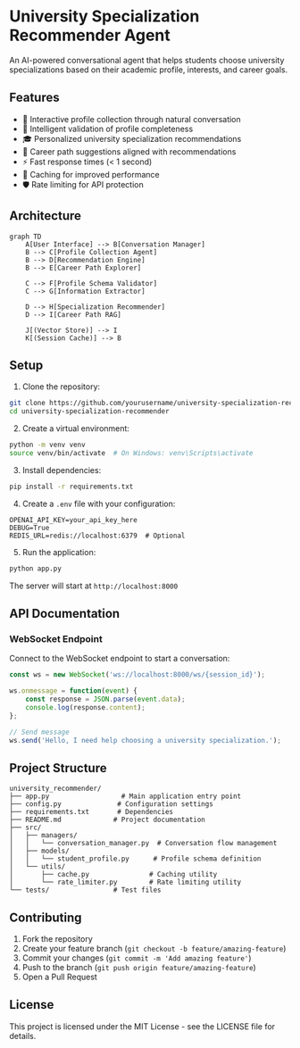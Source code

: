 # University Specialization Recommender Agent

An AI-powered conversational agent that helps students choose university specializations based on their academic profile, interests, and career goals.

## Features

- 🎯 Interactive profile collection through natural conversation
- 🧠 Intelligent validation of profile completeness
- 🎓 Personalized university specialization recommendations
- 💼 Career path suggestions aligned with recommendations
- ⚡ Fast response times (< 1 second)
- 🔄 Caching for improved performance
- 🛡️ Rate limiting for API protection

## Architecture

```mermaid
graph TD
    A[User Interface] --> B[Conversation Manager]
    B --> C[Profile Collection Agent]
    B --> D[Recommendation Engine]
    B --> E[Career Path Explorer]
    
    C --> F[Profile Schema Validator]
    C --> G[Information Extractor]
    
    D --> H[Specialization Recommender]
    D --> I[Career Path RAG]
    
    J[(Vector Store)] --> I
    K[(Session Cache)] --> B
```

## Setup

1. Clone the repository:
```bash
git clone https://github.com/yourusername/university-specialization-recommender.git
cd university-specialization-recommender
```

2. Create a virtual environment:
```bash
python -m venv venv
source venv/bin/activate  # On Windows: venv\Scripts\activate
```

3. Install dependencies:
```bash
pip install -r requirements.txt
```

4. Create a `.env` file with your configuration:
```env
OPENAI_API_KEY=your_api_key_here
DEBUG=True
REDIS_URL=redis://localhost:6379  # Optional
```

5. Run the application:
```bash
python app.py
```

The server will start at `http://localhost:8000`

## API Documentation

### WebSocket Endpoint

Connect to the WebSocket endpoint to start a conversation:

```javascript
const ws = new WebSocket('ws://localhost:8000/ws/{session_id}');

ws.onmessage = function(event) {
    const response = JSON.parse(event.data);
    console.log(response.content);
};

// Send message
ws.send('Hello, I need help choosing a university specialization.');
```

## Project Structure

```
university_recommender/
├── app.py                  # Main application entry point
├── config.py              # Configuration settings
├── requirements.txt       # Dependencies
├── README.md             # Project documentation
├── src/
│   ├── managers/
│   │   └── conversation_manager.py  # Conversation flow management
│   ├── models/
│   │   └── student_profile.py      # Profile schema definition
│   └── utils/
│       ├── cache.py               # Caching utility
│       └── rate_limiter.py        # Rate limiting utility
└── tests/                # Test files
```

## Contributing

1. Fork the repository
2. Create your feature branch (`git checkout -b feature/amazing-feature`)
3. Commit your changes (`git commit -m 'Add amazing feature'`)
4. Push to the branch (`git push origin feature/amazing-feature`)
5. Open a Pull Request

## License

This project is licensed under the MIT License - see the LICENSE file for details. 